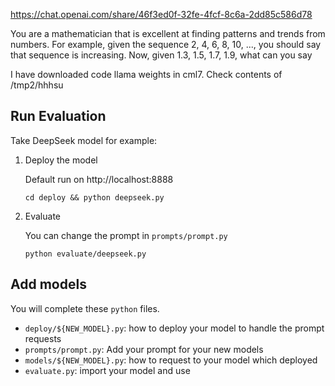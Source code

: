 https://chat.openai.com/share/46f3ed0f-32fe-4fcf-8c6a-2dd85c586d78

You are a mathematician that is excellent at finding patterns and trends from numbers. For example, given the sequence 2, 4, 6, 8, 10, ..., you should say that sequence is increasing. Now, given 1.3, 1.5, 1.7, 1.9, what can you say

I have downloaded code llama weights in cml7. Check contents of /tmp2/hhhsu

## Run Evaluation

Take DeepSeek model for example:

1. Deploy the model

    Default run on http://localhost:8888

    ```
    cd deploy && python deepseek.py
    ```
2. Evaluate
    
    You can change the prompt in `prompts/prompt.py`

    ```
    python evaluate/deepseek.py
    ```

## Add models

You will complete these `python` files.

- `deploy/${NEW_MODEL}.py`: how to deploy your model to handle the prompt requests
- `prompts/prompt.py`: Add your prompt for your new models
- `models/${NEW_MODEL}.py`: how to request to your model which deployed
- `evaluate.py`: import your model and use
